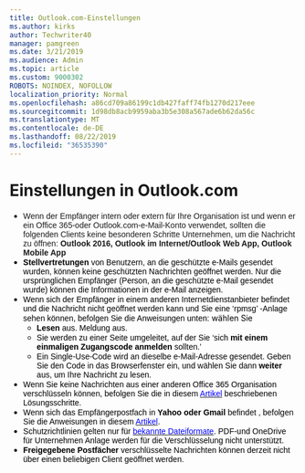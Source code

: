 ```yaml
---
title: Outlook.com-Einstellungen
ms.author: kirks
author: Techwriter40
manager: pamgreen
ms.date: 3/21/2019
ms.audience: Admin
ms.topic: article
ms.custom: 9000302
ROBOTS: NOINDEX, NOFOLLOW
localization_priority: Normal
ms.openlocfilehash: a86cd709a86199c1db427faff74fb1270d217eee
ms.sourcegitcommit: 1d98db8acb9959aba3b5e308a567ade6b62da56c
ms.translationtype: MT
ms.contentlocale: de-DE
ms.lasthandoff: 08/22/2019
ms.locfileid: "36535390"
---
```

# <a name="settings-in-outlookcom"></a>Einstellungen in Outlook.com

<ul type="disc"> <li><span style="font-size: 10.5pt; font-family: 'Verdana',sans-serif; mso-fareast-font-family: 'Times New Roman'; mso-bidi-font-family: 'Times New Roman';">Wenn der Empfänger intern oder extern für Ihre Organisation ist und wenn er ein Office 365-oder Outlook.com-e-Mail-Konto verwendet, sollten die folgenden Clients keine besonderen Schritte Unternehmen, um die Nachricht zu öffnen: <strong>Outlook 2016, Outlook im Internet/Outlook Web App,</strong> <strong>Outlook Mobile App</strong></span></li> <li style="color: black; line-height: normal; ; font-size: 10.5pt; font-style: normal; font-weight: 400;"><strong style="mso-bidi-font-weight: normal;"><span style="font-size: 10.5pt; font-family: 'Verdana',sans-serif; mso-fareast-font-family: 'Times New Roman'; mso-bidi-font-family: 'Times New Roman';">Stellvertretungen</span></strong> <span style="font-size: 10.5pt; font-family: 'Verdana',sans-serif; mso-fareast-font-family: 'Times New Roman'; mso-bidi-font-family: 'Times New Roman';">von Benutzern, an die geschützte e-Mails gesendet wurden, können keine geschützten Nachrichten geöffnet werden. Nur die ursprünglichen Empfänger (Person, an die geschützte e-Mail gesendet wurde) können die Informationen in der e-Mail anzeigen.</span></li> <li style="color: black; line-height: normal; ; font-size: 10.5pt; font-style: normal; font-weight: 400;"><span style="font-size: 10.5pt; font-family: 'Verdana',sans-serif; mso-fareast-font-family: 'Times New Roman'; mso-bidi-font-family: 'Times New Roman';">Wenn sich der Empfänger in einem anderen Internetdienstanbieter befindet und die&nbsp;Nachricht nicht geöffnet werden kann und Sie eine &lsquo;rpmsg&rsquo; -Anlage sehen können, befolgen Sie die Anweisungen unten:</span> wählen Sie <ul type="circle"> <li style="color: black; line-height: normal; ; font-size: 10.5pt; font-style: normal; font-weight: 400;"> <span style="font-size: 10.5pt; font-family: 'Verdana',sans-serif; mso-fareast-font-family: 'Times New Roman'; mso-bidi-font-family: 'Times New Roman';"> <strong style="mso-bidi-font-weight: normal;">Lesen</strong> aus. Meldung aus.</span></li> <li style="color: black; line-height: normal; ; font-size: 10.5pt; font-style: normal; font-weight: 400;"><span style="font-size: 10.5pt; font-family: 'Verdana',sans-serif; mso-fareast-font-family: 'Times New Roman'; mso-bidi-font-family: 'Times New Roman';">Sie werden zu einer Seite umgeleitet, auf der Sie &lsquo;sich <strong style="mso-bidi-font-weight: normal;">mit einem einmaligen Zugangscode anmelden</strong> sollten.&rsquo;</span></li> <li style="color: black; line-height: normal; ; font-size: 10.5pt; font-style: normal; font-weight: 400;"><span style="font-size: 10.5pt; font-family: 'Verdana',sans-serif; mso-fareast-font-family: 'Times New Roman'; mso-bidi-font-family: 'Times New Roman';">Ein Single-Use-Code wird an dieselbe e-Mail-Adresse gesendet. Geben Sie den Code in das Browserfenster ein, und wählen Sie dann <strong style="mso-bidi-font-weight: normal;">weiter</strong> aus, um Ihre Nachricht zu lesen.</span></li> </ul> </li> <li style="color: black; line-height: normal; ; font-size: 10.5pt; font-style: normal; font-weight: 400;"><span style="font-size: 10.5pt; font-family: 'Verdana',sans-serif; mso-fareast-font-family: 'Times New Roman'; mso-bidi-font-family: 'Times New Roman';">Wenn Sie keine Nachrichten aus einer anderen Office 365 Organisation verschlüsseln können, befolgen Sie die in diesem <a href="https://support.office.com/article/known-issues-opening-irm-protected-emails-sent-from-users-in-other-office-365-organizations-0dec0593-a05d-4aa2-8445-9311ebab3164?ui=en-US&amp;rs=en-US&amp;ad=US"><span style="color: blue;">Artikel</span></a> beschriebenen Lösungsschritte.</span></li> <li style="color: black; line-height: normal; ; font-size: 10.5pt; font-style: normal; font-weight: 400;"><span style="font-size: 10.5pt; font-family: 'Verdana',sans-serif; mso-fareast-font-family: 'Times New Roman'; mso-bidi-font-family: 'Times New Roman';">Wenn sich das Empfängerpostfach in <strong>Yahoo oder Gmail </strong>befindet <span style="mso-bidi-font-weight: bold;">, befolgen Sie die Anweisungen</span> in diesem <a href="https://support.office.com/article/how-do-i-open-a-protected-message-1157a286-8ecc-4b1e-ac43-2a608fbf3098?ui=en-US&amp;rs=en-US&amp;ad=US"><span style="color: blue;">Artikel</span></a>.</span></li> <li style="color: black; line-height: normal; ; font-size: 10.5pt; font-style: normal; font-weight: 400;"><span style="font-size: 10.5pt; font-family: 'Verdana',sans-serif; mso-fareast-font-family: 'Times New Roman'; mso-bidi-font-family: 'Times New Roman';">Schutzrichtlinien gelten nur für <a href="https://docs.microsoft.com/azure/information-protection/rms-client/client-admin-guide-file-types"><span style="color: blue;">bekannte Dateiformate</span></a>. PDF-und OneDrive für Unternehmen Anlage werden für die Verschlüsselung nicht unterstützt.</span></li> <li style="color: black; line-height: normal; ; font-size: 10.5pt; font-style: normal; font-weight: 400;"><strong style="mso-bidi-font-weight: normal;"><span style="font-size: 10.5pt; font-family: 'Verdana',sans-serif; mso-fareast-font-family: 'Times New Roman'; mso-bidi-font-family: 'Times New Roman';">Freigegebene Postfächer</span></strong> <span style="font-size: 10.5pt; font-family: 'Verdana',sans-serif; mso-fareast-font-family: 'Times New Roman'; mso-bidi-font-family: 'Times New Roman';">verschlüsselte Nachrichten können derzeit nicht über einen beliebigen Client geöffnet werden.</span></li> </ul>
